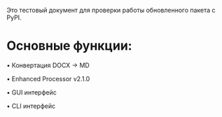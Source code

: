 Это тестовый документ для проверки работы обновленного пакета с PyPI.

# Основные функции:

• Конвертация DOCX → MD

• Enhanced Processor v2.1.0

• GUI интерфейс

• CLI интерфейс
